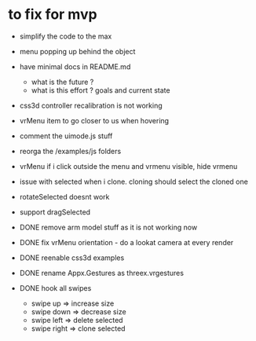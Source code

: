 # to fix for mvp
- simplify the code to the max
- menu popping up behind the object
- have minimal docs in README.md
  - what is the future ?
  - what is this effort ? goals and current state
- css3d controller recalibration is not working
- vrMenu item to go closer to us when hovering
- comment the uimode.js stuff
- reorga the /examples/js folders
- vrMenu if i click outside the menu and vrmenu visible, hide vrmenu
- issue with selected when i clone. cloning should select the cloned one
- rotateSelected doesnt work
- support dragSelected


- DONE remove arm model stuff as it is not working now
- DONE fix vrMenu orientation - do a lookat camera at every render
- DONE reenable css3d examples
- DONE rename Appx.Gestures as threex.vrgestures
- DONE hook all swipes
  - swipe up => increase size
  - swipe down => decrease size
  - swipe left => delete selected
  - swipe right => clone selected
